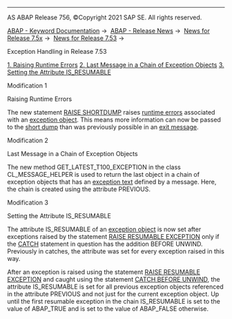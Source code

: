   

* * *

AS ABAP Release 756, ©Copyright 2021 SAP SE. All rights reserved.

[ABAP - Keyword Documentation](javascript:call_link\('abenabap.htm'\)) →  [ABAP - Release News](javascript:call_link\('abennews.htm'\)) →  [News for Release 7.5x](javascript:call_link\('abennews-75.htm'\)) →  [News for Release 7.53](javascript:call_link\('abennews-753.htm'\)) → 

Exception Handling in Release 7.53

[1\. Raising Runtime Errors](#!ABAP_MODIFICATION_1@1@)
[2\. Last Message in a Chain of Exception Objects](#!ABAP_MODIFICATION_2@2@)
[3\. Setting the Attribute IS\_RESUMABLE](#!ABAP_MODIFICATION_3@3@)

Modification 1   

Raising Runtime Errors

The new statement [RAISE SHORTDUMP](javascript:call_link\('abapraise_shortdump.htm'\)) raises [runtime errors](javascript:call_link\('abenruntime_error_glosry.htm'\) "Glossary Entry") associated with an [exception object](javascript:call_link\('abenexception_object_glosry.htm'\) "Glossary Entry"). This means more information can now be passed to the [short dump](javascript:call_link\('abenshort_dump_glosry.htm'\) "Glossary Entry") than was previously possible in an [exit message](javascript:call_link\('abenexit_message_glosry.htm'\) "Glossary Entry").

Modification 2   

Last Message in a Chain of Exception Objects

The new method GET\_LATEST\_T100\_EXCEPTION in the class CL\_MESSAGE\_HELPER is used to return the last object in a chain of exception objects that has an [exception text](javascript:call_link\('abenexception_texts.htm'\)) defined by a message. Here, the chain is created using the attribute PREVIOUS.

Modification 3   

Setting the Attribute IS\_RESUMABLE

The attribute IS\_RESUMABLE of an [exception object](javascript:call_link\('abenexception_object_glosry.htm'\) "Glossary Entry") is now set after exceptions raised by the statement [RAISE RESUMABLE EXCEPTION](javascript:call_link\('abapraise_exception_class.htm'\)) only if the [CATCH](javascript:call_link\('abapcatch_try.htm'\)) statement in question has the addition BEFORE UNWIND. Previously in catches, the attribute was set for every exception raised in this way.

After an exception is raised using the statement [RAISE RESUMABLE EXCEPTION](javascript:call_link\('abapraise_exception_class.htm'\)) and caught using the statement [CATCH BEFORE UNWIND](javascript:call_link\('abapcatch_try.htm'\)), the attribute IS\_RESUMABLE is set for all previous exception objects referenced in the attribute PREVIOUS and not just for the current exception object. Up until the first resumable exception in the chain IS\_RESUMABLE is set to the value of ABAP\_TRUE and is set to the value of ABAP\_FALSE otherwise.